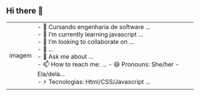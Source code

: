 ## Hi there 👋

<!--
**elens21/elens21** is a ✨ _special_ ✨ repository because its `README.md` (this file) appears on your GitHub profile.

Here are some ideas to get you started:

- 🔭 Estudando engenharia de software ...
- 🌱 I’m currently learning javascript ...
- 👯 I’m looking to collaborate on ...
- 🤔 I’m looking for help with ...
- 💬 Ask me about ...
- 📫 How to reach me: ...
- 😄 Pronouns: She/her - Ela/dela...
- ⚡ Tecnologias: Html/CSS/Javascript ...
-->
<table>
    <tr>
        <td>imagem</td>
        <td font-family: monospace; font-size: 16px>
                    - 🔭 Cursando engenharia de software ...<br>
                    - 🌱 I’m currently learning javascript ...<br>
                    - 👯 I’m looking to collaborate on ...<br>
                    - 🤔  ...<br>
                    - 💬 Ask me about ...<br>
                    - 📫 How to reach me: ...
                    - 😄 Pronouns: She/her - Ela/dela...<br>
                    - ⚡ Tecnologias: Html/CSS/Javascript ...<br>
        </td>   
    </tr>
</table>
